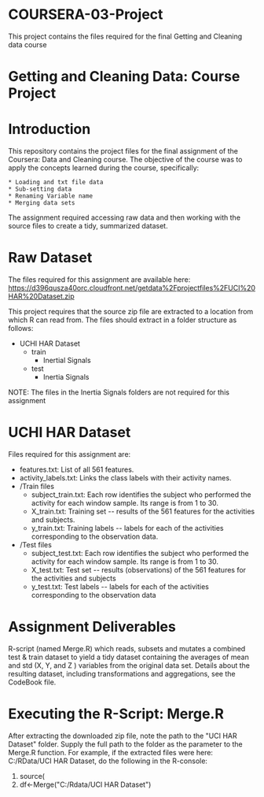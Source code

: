 # COURSERA-03-Project
This project contains the files required for the final Getting and Cleaning data course
# Getting and Cleaning Data: Course Project

# Introduction

This repository contains the project files for the final assignment of
the Coursera: Data and Cleaning course. The objective of the course was
to apply the concepts learned during the course, specifically:

    * Loading and txt file data
    * Sub-setting data
    * Renaming Variable name
    * Merging data sets

The assignment required accessing raw data and then working with the source files to create a tidy, summarized dataset.

# Raw Dataset

The files required for this assignment are available here: https://d396qusza40orc.cloudfront.net/getdata%2Fprojectfiles%2FUCI%20HAR%20Dataset.zip

This project requires that the source zip file are extracted to a location from
which R can read from. The files should extract in a folder structure as
follows:

* UCHI HAR Dataset
  * train
    * Inertial Signals
  * test
    * Inertia Signals

NOTE: The files in the Inertia Signals folders are not required for this assignment

# UCHI HAR Dataset

Files required for this assignment are:
  * features.txt:         List of all 561 features.
  * activity_labels.txt:  Links the class labels with their activity names.
  * /Train files
    * subject_train.txt:   Each row identifies the subject who performed the activity for each window sample. Its range is from 1 to 30.
    * X_train.txt:         Training set -- results of the 561 features for the activities and subjects.
    * y_train.txt:         Training labels -- labels for each of the activities corresponding to the observation data.
  * /Test files
    * subject_test.txt:   Each row identifies the subject who performed the activity for each window sample. Its range is from 1 to 30.
    * X_test.txt:         Test set -- results (observations) of the 561 features for the activities and subjects
    * y_test.txt:         Test labels -- labels for each of the activities corresponding to the observation data

# Assignment Deliverables

R-script (named Merge.R) which reads, subsets and mutates a combined test & train dataset to yield a tidy dataset containing the averages of mean and std (X, Y, and Z ) variables from the original data set.
Details about the resulting dataset, including transformations and aggregations, see the CodeBook file.

# Executing the R-Script: Merge.R

After extracting the downloaded zip file, note the path to the "UCI HAR Dataset" folder. Supply the full path to the folder as the parameter to the Merge.R function. For example, if the extracted files were here: C:/RData/UCI HAR Dataset, do the following in the R-console:
1. source(<full path to Merge.R file>
2. df<-Merge("C:/Rdata/UCI HAR Dataset")
           

